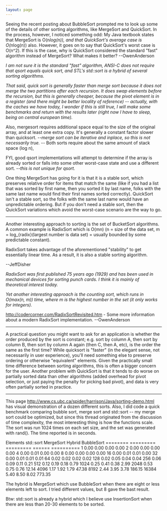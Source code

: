 ```yaml
---
layout: page
---
```


Seeing the recent posting about BubbleSort prompted me to look up some of the details of other sorting algorithms, like MergeSort and QuickSort.  In the process, however, I noticed something odd:  My Java textbook states that MergeSort is O(n*log(n)), and that QuickSort's average case is O(n*log(n)) also.  However, it goes on to say that QuickSort's worst case is O(n^2).  If this is the case, why is QuickSort considered the standard "fast" algorithm instead of MergeSort?  What makes it better? --OwenAnderson

*I am not sure it is the standard "fast" algorithm, ANSI-C does not require that qsort equals quick sort, and STL's std::sort is a hybrid of several sorting algorithms.*

*That said, quick sort is generally faster than merge sort because it does not merge the two partitions after each recursion. It does swap elements before the recursion, but this is generally cheaper, because the pivot element is in a register (and there might be better locality of reference) -- actually, with the caches we have today, I wonder if this is still true, I will make some benchmarks and return with the results later (right now I have to sleep, being on central european time).*

Also, mergesort requires additional space equal to the size of the original array, and at least one extra copy.  It's generally a constant factor slower than quicksort. *--merge sort can be iterative and inplace, so this is not necessarily true.* -- Both sorts require about the same amount of stack space (log n), 

FYI, good qsort implementations will attempt to determine if the array is already sorted or falls into some other worst-case state and use a different sort. *--this is not unique for qsort.*

One thing MergeSort has going for it is that it is a stable sort, which preserves relative order for items that match the same (like if you had a list that was sorted by first name, then you sorted it by last name, folks with the same last name would find their first names sorted correctly).  QuickSort isn't a stable sort, so the folks with the same last name would have an unpredictable ordering.  But if you don't need a stable sort, then the QuickSort variations which avoid the worst-case scenario are the way to go.

----

Another interesting approach to sorting is the set of BucketSort algorithms.  A common example is RadixSort which is O(mn) (n = size of the data set, m = log_{radix}(largest number is data set) = usually bounded by some predictable constant).

RadixSort takes advantage of the aforementioned "stability" to get essentially linear time.  As a result, it is also a stable sorting algorithm.

--JeffDisher

*RadixSort was first published 75 years ago (1929) and has been used in mechanical devices for sorting punch cards. I think it is mainly of theoretical interest today.*

*Yet another interesting approach is the counting sort, which runs in O(max(n, m)) time, where m is the highest number in the set (it only works for integers).*

http://codercorner.com/RadixSortRevisited.htm - Some more information about a modern RadixSort implementation. --OwenAnderson

----

A practical question you might want to ask for an application is whether the order produced by the sort is constant; e.g. sort by column A, then sort by column B, then sort by column A again (then C, then A, etc), is the order the same as the first time?  While quicksort is "faster" (in the elegant sense, not necessarily in user experience), you'll need something else to preserve ordering or otherwise "equivalent" elements.  Given the practically small time difference between sorting algorithms, this is often a bigger concern for the user.  Another problem with QuickSort is that it tends to do worse on partially sorted data than other algorithms (added overhead for pivot selection, or just paying the penalty for picking bad pivot), and data is very often partially sorted in practice.

----

This page http://www.cs.ubc.ca/spider/harrison/Java/sorting-demo.html has visual demonstration of a dozen different sorts. Also, I did code a quick benchmark comparing bubble sort, merge sort and std::sort -- my merge sort could be optimized, but since this thread originated from the discussion of time complexity, the most interesting thing is how the functions scale. The sort was run 1024 times on each set size, and the set was generated with rand(). The time reported is in seconds.
    
Elements  std::sort  MergeSort  Hybrid  BubbleSort
========  =========  =========  ======  ==========
       1       0.00       0.00    0.00        0.00
       2       0.00       0.00    0.00        0.00
       4       0.00       0.01    0.00        0.00
       8       0.00       0.00    0.00        0.00
      16       0.00       0.01    0.01        0.00
      32       0.00       0.01    0.01        0.01
      64       0.02       0.02    0.02        0.02
     128       0.02       0.05    0.04        0.04
     256       0.06       0.09    0.11        0.21
     512       0.12       0.19    0.18        0.79
    1024       0.25       0.41    0.38        2.99
    2048       0.53       0.75    0.76       12.14
    4096       1.17       1.92    1.79       47.38
    8192       2.44       3.95    3.78      186.15
   16384       5.40       8.50    8.02      773.35

The hybrid is MergeSort which use BubbleSort when there are
eight or less elements left to sort. I tried different values,
but 8 gave the bast result.

Btw: std::sort is already a hybrid which I believe use
InsertionSort when there are less than 20-30 elements to be
sorted.
